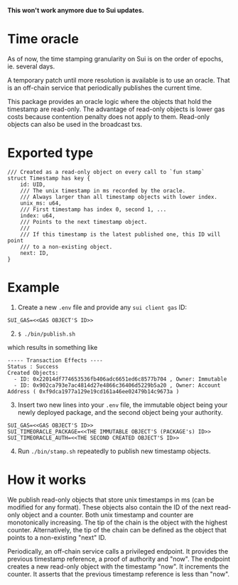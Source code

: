 **This won't work anymore due to Sui updates.**


# Time oracle

As of now, the time stamping granularity on Sui is on the order of epochs,
ie. several days.

A temporary patch until more resolution is available is to use an oracle.
That is an off-chain service that periodically publishes the current time.

This package provides an oracle logic where the objects that hold the timestamp
are read-only.
The advantage of read-only objects is lower gas costs because contention penalty
does not apply to them.
Read-only objects can also be used in the broadcast txs.

# Exported type

```move
/// Created as a read-only object on every call to `fun stamp`
struct Timestamp has key {
    id: UID,
    /// The unix timestamp in ms recorded by the oracle.
    /// Always larger than all timestamp objects with lower index.
    unix_ms: u64,
    /// First timestamp has index 0, second 1, ...
    index: u64,
    /// Points to the next timestamp object.
    ///
    /// If this timestamp is the latest published one, this ID will point
    /// to a non-existing object.
    next: ID,
}
```

# Example

1. Create a new `.env` file and provide any `sui client gas` ID:

```
SUI_GAS=<<GAS OBJECT'S ID>>
```

2. `$ ./bin/publish.sh`

which results in something like

```
----- Transaction Effects ----
Status : Success
Created Objects:
  - ID: 0x22014df774653536fb406adc6651ed6c8577b704 , Owner: Immutable
  - ID: 0x902ca793e7ac4814d27e4866c36406d5229b5a20 , Owner: Account Address ( 0xf9dca1977a129e19cd161a46ee02479b14c9673a )
```

3. Insert two new lines into your `.env` file, the immutable object being
   your newly deployed package, and the second object being your authority.

```
SUI_GAS=<<GAS OBJECT'S ID>>
SUI_TIMEORACLE_PACKAGE=<<THE IMMUTABLE OBJECT'S (PACKAGE's) ID>>
SUI_TIMEORACLE_AUTH=<<THE SECOND CREATED OBJECT'S ID>>
```

4. Run `./bin/stamp.sh` repeatedly to publish new timestamp objects.

# How it works

We publish read-only objects that store unix timestamps in ms (can be modified
for any format).
These objects also contain the ID of the next read-only object and a counter.
Both unix timestamp and counter are monotonically increasing.
The tip of the chain is the object with the highest counter.
Alternatively, the tip of the chain can be defined as the object that points to
a non-existing "next" ID.

Periodically, an off-chain service calls a privileged endpoint.
It provides the previous timestamp reference, a proof of authority and "now".
The endpoint creates a new read-only object with the timestamp "now".
It increments the counter.
It asserts that the previous timestamp reference is less than "now".

